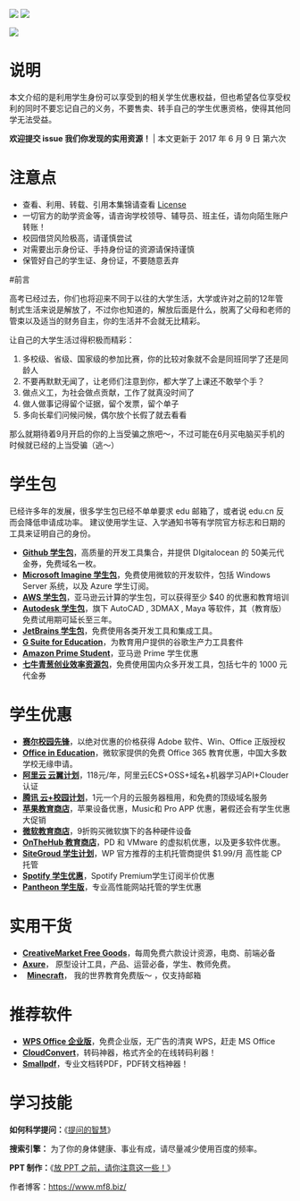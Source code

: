 ![](https://img.shields.io/badge/Student--resources-version%206-green.svg?style=flat)  ![](https://img.shields.io/badge/from-mf8.biz-ff69b4.svg?style=flat)

![](https://raw.githubusercontent.com/ivmm/Student-resources/master/Student-resources-min.png)

# 说明

本文介绍的是利用学生身份可以享受到的相关学生优惠权益，但也希望各位享受权利的同时不要忘记自己的义务，不要售卖、转手自己的学生优惠资格，使得其他同学无法受益。

**欢迎提交 issue 我们你发现的实用资源！** | 本文更新于 2017 年 6 月 9 日 第六次

# 注意点

*   查看、利用、转载、引用本集锦请查看 [License](https://github.com/ivmm/Student-resources/blob/master/lisence)
*   一切官方的助学资金等，请咨询学校领导、辅导员、班主任，请勿向陌生账户转账！
*   校园借贷风险极高，请谨慎尝试
*   对需要出示身份证、手持身份证的资源请保持谨慎
*   保管好自己的学生证、身份证，不要随意丢弃

#前言

高考已经过去，你们也将迎来不同于以往的大学生活，大学或许对之前的12年管制式生活来说是解放了，不过你也知道的，解放后面是什么，脱离了父母和老师的管束以及适当的财务自主，你的生活并不会就无比精彩。

让自己的大学生活过得积极而精彩：

1. 多校级、省级、国家级的参加比赛，你的比较对象就不会是同班同学了还是同龄人
2. 不要再默默无闻了，让老师们注意到你，都大学了上课还不敢举个手？
3. 做点义工，为社会做点贡献，工作了就真没时间了
4. 做人做事记得留个证据，留个发票，留个单子
5. 多向长辈们问候问候，偶尔放个长假了就去看看

那么就期待着9月开启的你的上当受骗之旅吧～，不过可能在6月买电脑买手机的时候就已经的上当受骗（逃～）

# 学生包

已经许多年的发展，很多学生包已经不单单要求 edu 邮箱了，或者说 edu.cn 反而会降低申请成功率。 建议使用学生证、入学通知书等有学院官方标志和日期的工具来证明自己的身份。

*   **[Github 学生包](https://education.github.com/pack)**，高质量的开发工具集合，并提供 DIgitalocean 的 50美元代金券，免费域名一枚。
*   **[Microsoft Imagine 学生包](https://www.dreamspark.com/student/default.aspx)**，免费使用微软的开发软件，包括 Windows Server 系统，以及 Azure 学生订阅。
*   **[AWS 学生包](https://aws.amazon.com/cn/education/awseducate/)**，亚马逊云计算的学生包，可以获得至少 $40 的优惠和教育培训
*   **[Autodesk 学生包](http://www.autodesk.com.cn/education/home)**，旗下 AutoCAD , 3DMAX , Maya 等软件，其（教育版）免费试用期可延长至三年。
*   **[JetBrains 学生包](https://www.jetbrains.com/student/)**，免费使用各类开发工具和集成工具。
*   **[G Suite for Education](https://edu.google.com/products/productivity-tools/)**，为教育用户提供的谷歌生产力工具套件
*   **[Amazon Prime Student](https://edu.google.com/products/productivity-tools/)**，亚马逊 Prime 学生优惠
*   **[七牛青葱创业效率资源包](https://hd.qiniu.com/qingcong)**，免费使用国内众多开发工具，包括七牛的 1000 元代金券

# 学生优惠

*   **[赛尔校园先锋](http://shop.edu.cn/)**，以绝对优惠的价格获得 Adobe 软件、Win、Office 正版授权
*   **[Office in Education](https://products.office.com/en-us/student?tab=students)**，微软家提供的免费 Office 365 教育优惠，中国大多数学校无缘申请。
*   **[阿里云 云翼计划](https://promotion.aliyun.com/ntms/campus2017.html)**，118元/年，阿里云ECS+OSS+域名+机器学习API+Clouder认证
*   **[腾讯 云+校园计划](https://www.qcloud.com/act/campus)**，1元一个月的云服务器租用，和免费的顶级域名服务
*   **[苹果教育商店](http://www.apple.com/cn-k12/shop)**，苹果设备优惠，Music和 Pro APP 优惠，暑假还会有学生优惠大促销
*   **[微软教育商店](https://www.microsoftstore.com.cn/student?Icid=StoreNavi_EDU)**，9折购买微软旗下的各种硬件设备
*   **[OnTheHub 教育商店](http://www.onthehub.com/)**，PD 和 VMware 的虚拟机优惠，以及更多软件优惠。
*   **[SiteGroud 学生计划](https://www.siteground.com/student-hosting.htm)**，WP 官方推荐的主机托管商提供 $1.99/月 高性能 CP 托管
*   **[Spotify 学生优惠](https://www.spotify.com/hk-zh/student/)**，Spotify Premium学生订阅半价优惠
*   **[Pantheon 学生版](https://www.spotify.com/hk-zh/student/)**，专业高性能网站托管的学生优惠

# 实用干货

*   **[CreativeMarket Free Goods](https://creativemarket.com/free-goods)**，每周免费六款设计资源，电商、前端必备
*   **[Axure](https://www.axure.com/edu)**， 原型设计工具，产品、运营必备，学生、教师免费。
*   **[Minecraft](http://education.minecraft.net/get-started)**， 我的世界教育免费版～ ，仅支持邮箱
# 推荐软件

*   **[WPS Office 企业版](https://store.wps.cn/?from=www.mf8.biz)**，免费企业版，无广告的清爽 WPS，赶走 MS Office
*   **[CloudConvert](https://cloudconvert.com/)**，转码神器，格式齐全的在线转码利器！
*   **[Smallpdf](https://cloudconvert.com/)**，专业文档转PDF，PDF转文档神器！

# 学习技能

**如何科学提问：**《[提问的智慧](http://git.oschina.net/mifar/How-To-Ask-Questions-The-Smart-Way)》

**搜索引擎：** 为了你的身体健康、事业有成，请尽量减少使用百度的频率。

**PPT 制作：**《[放 PPT 之前，请你注意这一些！](https://www.mf8.biz/ppt-tips/)》


作者博客：https://www.mf8.biz/
